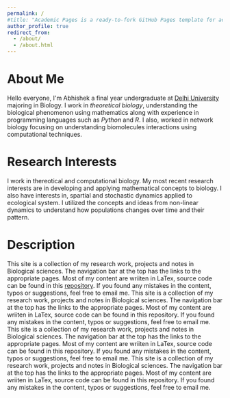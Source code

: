 ```yaml
---
permalink: /
#title: "Academic Pages is a ready-to-fork GitHub Pages template for academic personal websites"
author_profile: true
redirect_from: 
  - /about/
  - /about.html
---
```

About Me
======
Hello everyone, I'm Abhishek a final year undergraduate at [Delhi University](https://www.du.ac.in/) majoring in Biology. I work in *theoretical biology*, understanding the biological phenomenon using mathematics along with experience in programming languages such as *Python* and *R*. I also, worked in network biology focusing on understanding biomolecules interactions using computational techniques.

Research Interests
======
I work in thereotical and computational biology. My most recent research interests are in developing and applying mathematical concepts to biology. I also have interests in, spartial and stochastic dynamics applied to ecological system. I utilized the concepts and ideas from non-linear dynamics to understand how populations changes over time and their pattern.

Description
======
This site is a collection of my research work, projects and notes in Biological sciences. The navigation bar at the top has the links to the appropriate pages.  Most of my content are wriiten in LaTex, source code can be found in this [repository](https://github.com/Abhishek9824/Notes/blob/main/LaTex). If you found any mistakes in the content, typos or suggestions, feel free to email me.
This site is a collection of my research work, projects and notes in Biological sciences. The navigation bar at the top has the links to the appropriate pages. Most of my content are wriiten in LaTex, source code can be found in this repository. If you found any mistakes in the content, typos or suggestions, feel free to email me.
This site is a collection of my research work, projects and notes in Biological sciences. The navigation bar at the top has the links to the appropriate pages. Most of my content are wriiten in LaTex, source code can be found in this repository. If you found any mistakes in the content, typos or suggestions, feel free to email me.
This site is a collection of my research work, projects and notes in Biological sciences. The navigation bar at the top has the links to the appropriate pages. Most of my content are wriiten in LaTex, source code can be found in this repository. If you found any mistakes in the content, typos or suggestions, feel free to email me.
